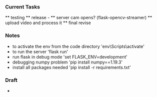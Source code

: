 ### Current Tasks
** testing
** release -
** server cam opens? (flask-opencv-streamer)
** upload video and process it
** final revise

### Notes 
* to activate the env from the code directory 'env\Scripts\activate'
* to run the server 'flask run'
* run flask in debug mode 'set FLASK_ENV=development'
* debugging numpy problem 'pip install numpy==1.19.3'
* install all packages needed 'pip install -r requirements.txt'

### Draft 
* 